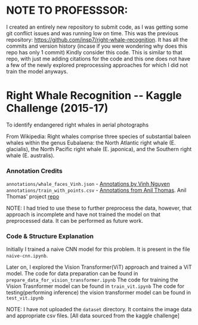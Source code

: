 # NOTE TO PROFESSSOR: 
I created an entirely new repository to submit code, as I was getting some git conflict issues and was running low on time.
This was the previous repository: https://github.com/insp7/right-whale-recognition. It has all the commits and version history (incase if you were wondering why does this repo has only 1 commit)
Kindly consider this code. This is similar to that repo, with just me adding citations for the code and this one does not have a few of the newly explored preprocessing approaches for which I did not train the model anyways.

# Right Whale Recognition -- Kaggle Challenge (2015-17)
To identify endangered right whales in aerial photographs 

From Wikipedia:
Right whales comprise three species of substantial baleen whales within the genus Eubalaena:
the North Atlantic right whale (E. glacialis), the North Pacific right whale (E. japonica), and the Southern right whale (E. australis).

### Annotation Credits

<code>annotations/whale_faces_Vinh.json</code> - [Annotations by Vinh Nguyen](https://www.kaggle.com/competitions/noaa-right-whale-recognition/discussion/17421) <br />
<code>annotations/train_with_points.csv</code> - [Annotations from Anil Thomas](https://www.kaggle.com/competitions/noaa-right-whale-recognition/discussion/17555). Anil Thomas' project [repo](https://github.com/anlthms/whale-2015)


NOTE: I had tried to use these to further preprocess the data, however, that approach is incomplete and have not trained the model on that preprocessed data. It can be performed as future work.

### Code & Structure Explanation

Initially I trained a naive CNN model for this problem. It is present in the file <code>naive-cnn.ipynb</code>.

Later on, I explored the Vision Transformer(ViT) approach and trained a ViT model.
The code for data preparation can be found in <code>prepare_data_for_vision_transformer.ipynb</code>
The code for training the Vision Trasnformer model can be found in <code>train_vit.ipynb</code>
The code for testing(performing inference) the vision transformer model can be found in <code>test_vit.ipynb</code>



NOTE: I have not uploaded the <code>dataset</code> directory. It contains the image data and appropriate csv files. [All data sourced from the kaggle challenge]


